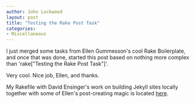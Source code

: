 ```yaml
---
author: John Lockwood
layout: post
title: "Testing the Rake Post Task" 
categories:
- Miscellaneous
---
```


I just merged some tasks from Ellen Gummesson's cool Rake Boilerplate, and once that was done, started this post based on nothing
more complex than 'rake["Testing the Rake Post Task"]'.

Very cool.  Nice job, Ellen, and thanks.

My Rakefile with David Ensinger's work on building Jekyll sites locally together with some of Ellen's post-creating magic is located [here](https://github.com/CodeSolid/CodeSolid.github.io/blob/source/Rakefile).